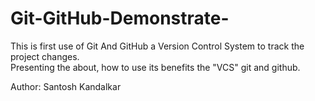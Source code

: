 # Git-GitHub-Demonstrate-
This is first use of Git And GitHub a Version Control System to track the project changes.
<br>
Presenting the about, how to use its benefits the "VCS" git and github.

Author: Santosh Kandalkar

